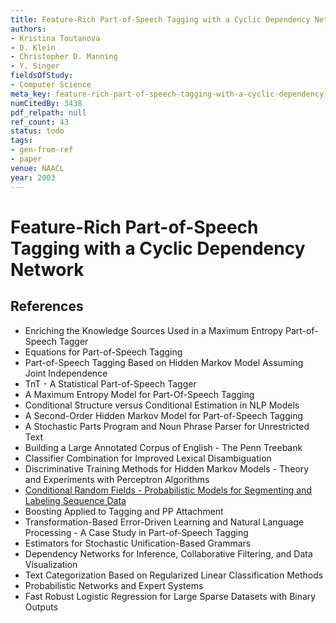 ```yaml
---
title: Feature-Rich Part-of-Speech Tagging with a Cyclic Dependency Network
authors:
- Kristina Toutanova
- D. Klein
- Christopher D. Manning
- Y. Singer
fieldsOfStudy:
- Computer Science
meta_key: feature-rich-part-of-speech-tagging-with-a-cyclic-dependency-network
numCitedBy: 3438
pdf_relpath: null
ref_count: 43
status: todo
tags:
- gen-from-ref
- paper
venue: NAACL
year: 2003
---
```


# Feature-Rich Part-of-Speech Tagging with a Cyclic Dependency Network

## References

- Enriching the Knowledge Sources Used in a Maximum Entropy Part-of-Speech Tagger
- Equations for Part-of-Speech Tagging
- Part-of-Speech Tagging Based on Hidden Markov Model Assuming Joint Independence
- TnT - A Statistical Part-of-Speech Tagger
- A Maximum Entropy Model for Part-Of-Speech Tagging
- Conditional Structure versus Conditional Estimation in NLP Models
- A Second-Order Hidden Markov Model for Part-of-Speech Tagging
- A Stochastic Parts Program and Noun Phrase Parser for Unrestricted Text
- Building a Large Annotated Corpus of English - The Penn Treebank
- Classifier Combination for Improved Lexical Disambiguation
- Discriminative Training Methods for Hidden Markov Models - Theory and Experiments with Perceptron Algorithms
- [Conditional Random Fields - Probabilistic Models for Segmenting and Labeling Sequence Data](./conditional-random-fields-probabilistic-models-for-segmenting-and-labeling-sequence-data.md)
- Boosting Applied to Tagging and PP Attachment
- Transformation-Based Error-Driven Learning and Natural Language Processing - A Case Study in Part-of-Speech Tagging
- Estimators for Stochastic Unification-Based Grammars
- Dependency Networks for Inference, Collaborative Filtering, and Data Visualization
- Text Categorization Based on Regularized Linear Classification Methods
- Probabilistic Networks and Expert Systems
- Fast Robust Logistic Regression for Large Sparse Datasets with Binary Outputs

